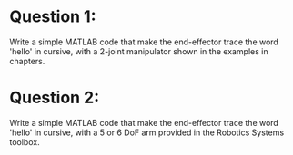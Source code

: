 # Question 1:

Write a simple MATLAB code that make the end-effector trace the word 'hello' in cursive, with a 2-joint manipulator shown in the examples in chapters.

# Question 2:

Write a simple MATLAB code that make the end-effector trace the word 'hello' in cursive, with a 5 or 6 DoF arm provided in the Robotics Systems toolbox.

